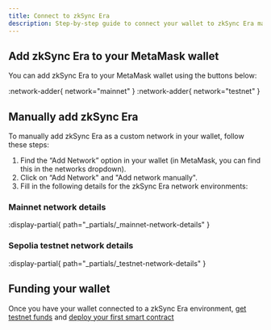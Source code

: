 ```yaml
---
title: Connect to zkSync Era
description: Step-by-step guide to connect your wallet to zkSync Era mainnet and testnet.
---
```


## Add zkSync Era to your MetaMask wallet

You can add zkSync Era to your MetaMask wallet using the buttons below:

:network-adder{ network="mainnet" }  :network-adder{ network="testnet" }

## Manually add zkSync Era

To manually add zkSync Era as a custom network in your wallet, follow these steps:

1. Find the “Add Network” option in your wallet (in MetaMask, you can find this in the networks dropdown).
1. Click on “Add Network" and "Add network manually".
1. Fill in the following details for the zkSync Era network environments:

### Mainnet network details

:display-partial{ path="_partials/_mainnet-network-details" }

### Sepolia testnet network details

:display-partial{ path="_partials/_testnet-network-details" }

## Funding your wallet

Once you have your wallet connected to a zkSync Era environment, [get testnet funds](/ecosystem/network-faucets) and [deploy your first smart contract](/build/quick-start/deploy-your-first-contract)
